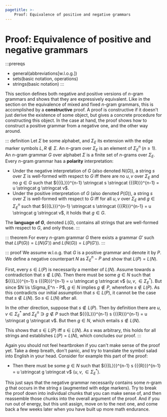```yaml
---
pagetitle: >-
    Proof: Equivalence of positive and negative grammars
---
```


# Proof: Equivalence of positive and negative grammars

:::prereqs
- general(abbreviations[w.l.o.g.])
- sets(basic notation, operations)
- strings(basic notation)
:::

This section defines both negative and positive versions of $n$-gram grammars and shows that they are expressively equivalent.
Like in the section on the equivalence of mixed and fixed $n$-gram grammars, this is accomplished by a **constructive** proof.
A proof is constructive if it doesn't just derive the existence of some object, but gives a concrete procedure for constructing this object.
In the case at hand, the proof shows how to construct a positive grammar from a negative one, and the other way around.

::: definition
Let $\Sigma$ be some alphabet, and $\Sigma_E$ its extension with the edge marker symbols ${{{L}}}, {{{R}}} \notin \Sigma$.
An $n$-gram over $\Sigma_E$ is an element of $\Sigma_E^n$ ($n \geq 1$).
An $n$-gram grammar $G$ over alphabet $\Sigma$ is a finite set of $n$-grams over $\Sigma_E$.
Every $n$-gram grammar has a **polarity** interpretation:

- Under the negative interpretation of $G$ (also denoted $N(G)$), a string $s$ over $\Sigma$ is well-formed with respect to $G$ iff there are no $u, v$ over $\Sigma_E$ and no $g \in G$ such that ${{{L}}}^{n-1} \stringcat s \stringcat {{{R}}}^{n-1} = u \stringcat g \stringcat v$.
- Under the positive interpretation of $G$ (also denoted $P(G)$), a string $s$ over $\Sigma$ is well-formed with respect to $G$ iff for all $u, v$ over $\Sigma_E$ and $g \in \Sigma_E^n$ such that ${{{L}}}^{n-1} \stringcat s \stringcat {{{R}}}^{n-1} = u \stringcat g \stringcat v$, it holds that $g \in G$.

The **language of $G$**, denoted $L(G)$, contains all strings that are well-formed with respect to $G$, and only those.
:::

::: theorem
For every $n$-gram grammar $G$ there exists a grammar $G'$ such that $L(P(G)) = L(N(G'))$ and $L(N(G)) = L(P(G'))$.
:::

::: proof
We assume w.l.o.g. that $G$ is a positive grammar and denote it by $P$.
We define a negative counterpart $N$ as $\Sigma_E^n - P$ and show that $L(P) = L(N)$.

First, every $s \in L(P)$ is necessarily a member of $L(N)$.
Assume towards a contradiction that $s \notin L(N)$.
Then there must be some $g \in N$ such that ${{{L}}}^{n-1} s {{{R}}}^{n-1} = u \stringcat g \stringcat v$ ($u,v, \in \Sigma_E^*$).
But since $N \is \Sigma_E^n - P$, $g \in N$ implies $g \notin P$, wherefore $s \notin L(P)$.
As this contradicts our initial assumption that $s \in L(P)$, it cannot be the case that $s \notin L(N)$.
So $s \in L(N)$ after all.

In the other direction, suppose that $s \notin L(P)$.
Then by definition there are $u, v \in \Sigma_E^*$ and $\Sigma_E^n \ni g \notin P$ such that ${{{L}}}^{n-1} s {{{R}}}^{n-1} = u \stringcat g \stringcat v$.
But then $g \in N$, which entails $s \notin L(N)$.

This shows that $s \in L(P)$ iff $s \in L(N)$.
As $s$ was arbitrary, this holds for all strings and establishes $L(P) = L(N)$, which concludes our proof.
:::

Again you should not feel heartbroken if you can't make sense of the proof yet.
Take a deep breath, don't panic, and try to translate the symbol salad into English in your head.
Consider for example this part of the proof:

- Then there must be some $g \in N$ such that ${{{L}}}^{n-1} s {{{R}}}^{n-1} = u \stringcat g \stringcat v$ ($u,v, \in \Sigma_E^*$).

This just says that the negative grammar necessarily contains some $n$-gram $g$ that occurs in the string $s$ (augmented with edge markers).
Try to break the proof down into individual chunks that you can make sense of, and then reassemble those chunks into the overall argument of the proof.
And if you run out of energy, but this unit assign, move on to the next one, and come back a few weeks later when you have built up more math endurance.
